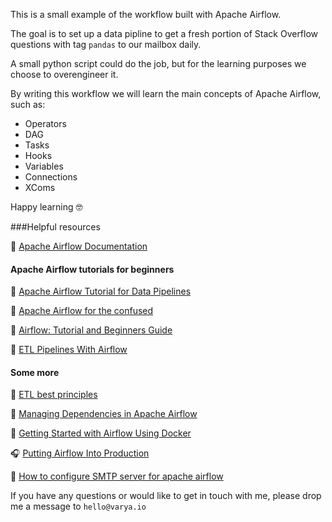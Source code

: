 This is a small example of the workflow built with Apache Airflow.

The goal is to set up a data pipline to get a fresh portion of Stack Overflow questions with tag `pandas` to our mailbox daily.

A small python script could do the job, but for the learning purposes we choose to overengineer it.

By writing this workflow we will learn the main concepts of Apache Airflow, such as:
    
* Operators
* DAG
* Tasks
* Hooks
* Variables
* Connections
* XComs

Happy learning 🤓

###Helpful resources

📝 [Apache Airflow Documentation](https://airflow.apache.org/)

#### Apache Airflow tutorials for beginners

📝 [Apache Airflow Tutorial for Data Pipelines](https://blog.godatadriven.com/practical-airflow-tutorial)

📝 [Apache Airflow for the confused](https://medium.com/nyc-planning-digital/apache-airflow-for-the-confused-b588935669df)

📝 [Airflow: Tutorial and Beginners Guide](https://www.polidea.com/blog/apache-airflow-tutorial-and-beginners-guide/)

📝 [ETL Pipelines With Airflow](http://michael-harmon.com/blog/AirflowETL.html)


#### Some more

📰 [ETL best principles](https://gtoonstra.github.io/etl-with-airflow/principles.html)

📰 [Managing Dependencies in Apache Airflow](https://www.astronomer.io/guides/managing-dependencies/)

📝 [Getting Started with Airflow Using Docker](http://www.marknagelberg.com/getting-started-with-airflow-using-docker/)

🎧 [Putting Airflow Into Production](https://overcast.fm/+H1YNx1QJE)

📝 [How to configure SMTP server for apache airflow](https://stackoverflow.com/questions/51829200/how-to-set-up-airflow-send-email)


If you have any questions or would like to get in touch with me, please drop me a message to `hello@varya.io`
